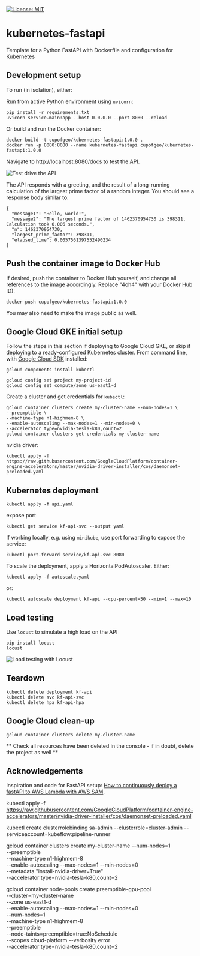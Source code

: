 [![License: MIT](https://img.shields.io/badge/License-MIT-yellow.svg)](https://opensource.org/licenses/MIT)

# kubernetes-fastapi

Template for a Python FastAPI with Dockerfile and configuration for Kubernetes

## Development setup

To run (in isolation), either:

Run from active Python environment using `uvicorn`:

    pip install -r requirements.txt
    uvicorn service.main:app --host 0.0.0.0 --port 8080 --reload

Or build and run the Docker container:

    docker build -t cupofgeo/kubernetes-fastapi:1.0.0 .
    docker run -p 8080:8080 --name kubernetes-fastapi cupofgeo/kubernetes-fastapi:1.0.0

Navigate to http://localhost:8080/docs to test the API.

![Test drive the API](./resources/openapi.png)

The API responds with a greeting, and the result of a long-running calculation of the largest prime factor of a random integer. You should see a response body similar to:

    {
      "message1": "Hello, world!",
      "message2": "The largest prime factor of 1462370954730 is 398311. Calculation took 0.006 seconds.",
      "n": 1462370954730,
      "largest_prime_factor": 398311,
      "elapsed_time": 0.0057561397552490234
    }

## Push the container image to Docker Hub

If desired, push the container to Docker Hub yourself, and change all references to the image accordingly. Replace "4oh4" with your Docker Hub ID):

    docker push cupofgeo/kubernetes-fastapi:1.0.0

You may also need to make the image public as well.

## Google Cloud GKE initial setup

Follow the steps in this section if deploying to Google Cloud GKE, or skip if deploying to a ready-configured Kubernetes cluster. From command line, with [Google Cloud SDK](https://cloud.google.com/sdk/docs/install) installed:

    gcloud components install kubectl

    gcloud config set project my-project-id
    gcloud config set compute/zone us-east1-d

Create a cluster and get credentials for `kubectl`:

    gcloud container clusters create my-cluster-name --num-nodes=1 \
    --preemptible \
    --machine-type n1-highmem-8 \
    --enable-autoscaling --max-nodes=1 --min-nodes=0 \
    --accelerator type=nvidia-tesla-k80,count=2
    gcloud container clusters get-credentials my-cluster-name

nvidia driver:

    kubectl apply -f https://raw.githubusercontent.com/GoogleCloudPlatform/container-engine-accelerators/master/nvidia-driver-installer/cos/daemonset-preloaded.yaml

## Kubernetes deployment

    kubectl apply -f api.yaml
    
expose port

    kubectl get service kf-api-svc --output yaml


If working locally, e.g. using `minikube`, use port forwarding to expose the service:

    kubectl port-forward service/kf-api-svc 8080

To scale the deployment, apply a HorizontalPodAutoscaler. Either:

    kubectl apply -f autoscale.yaml

or:

    kubectl autoscale deployment kf-api --cpu-percent=50 --min=1 --max=10

## Load testing

Use `locust` to simulate a high load on the API

    pip install locust
    locust

![Load testing with Locust](./resources/locust.png)

## Teardown

    kubectl delete deployment kf-api
    kubectl delete svc kf-api-svc
    kubectl delete hpa kf-api-hpa

## Google Cloud clean-up

    gcloud container clusters delete my-cluster-name

** Check all resources have been deleted in the console - if in doubt, delete the project as well **

## Acknowledgements

Inspiration and code for FastAPI setup:
[How to continuously deploy a fastAPI to AWS Lambda with AWS SAM](https://iwpnd.pw/articles/2020-01/deploy-fastapi-to-aws-lambda).

kubectl apply -f https://raw.githubusercontent.com/GoogleCloudPlatform/container-engine-accelerators/master/nvidia-driver-installer/cos/daemonset-preloaded.yaml

kubectl create clusterrolebinding sa-admin --clusterrole=cluster-admin --serviceaccount=kubeflow:pipeline-runner



gcloud container clusters create my-cluster-name --num-nodes=1\
    --preemptible \
    --machine-type n1-highmem-8 \
    --enable-autoscaling --max-nodes=1 --min-nodes=0 \
    --metadata "install-nvidia-driver=True" \
    --accelerator type=nvidia-tesla-k80,count=2


gcloud container node-pools create preemptible-gpu-pool \
    --cluster=my-cluster-name \
    --zone us-east1-d \
    --enable-autoscaling --max-nodes=1 --min-nodes=0 \
    --num-nodes=1 \
    --machine-type n1-highmem-8 \
    --preemptible \
    --node-taints=preemptible=true:NoSchedule \
    --scopes cloud-platform --verbosity error \
    --accelerator type=nvidia-tesla-k80,count=2






